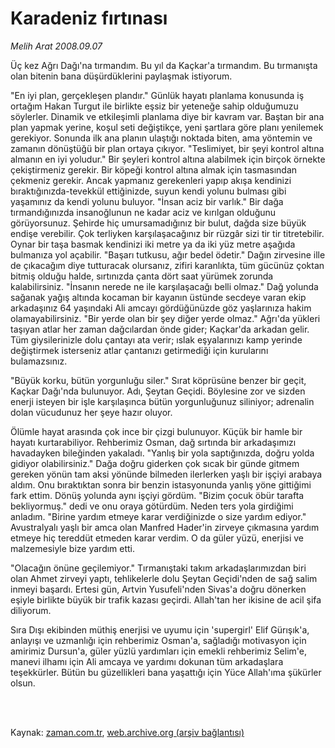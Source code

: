 # Karadeniz fırtınası

*Melih Arat 2008.09.07*

<td class="columnist-detail">
<p>Üç kez Ağrı Dağı'na tırmandım. Bu yıl da Kaçkar'a tırmandım. Bu tırmanışta olan bitenin bana düşürdüklerini paylaşmak istiyorum.</p>
<p>
<div id="haberMetinDiv">
<p> "En iyi plan, gerçekleşen plandır." Günlük hayatı planlama konusunda iş ortağım Hakan Turgut ile birlikte eşsiz bir yeteneğe sahip olduğumuzu söylerler. Dinamik ve etkileşimli planlama diye bir kavram var. Baştan bir ana plan yapmak yerine, koşul seti değiştikçe, yeni şartlara göre planı yenilemek gerekiyor. Sonunda ilk ana planın ulaştığı noktada biten, ama yöntemin ve zamanın dönüştüğü bir plan ortaya çıkıyor. "Teslimiyet, bir şeyi kontrol altına almanın en iyi yoludur." Bir şeyleri kontrol altına alabilmek için birçok örnekte çekiştirmeniz gerekir. Bir köpeği kontrol altına almak için tasmasından çekmeniz gerekir. Ancak yapmanız gerekenleri yapıp akışa kendinizi bıraktığınızda-tevekkül ettiğinizde, suyun kendi yolunu bulması gibi yaşamınız da kendi yolunu buluyor. "İnsan aciz bir varlık." Bir dağa tırmandığınızda insanoğlunun ne kadar aciz ve kırılgan olduğunu görüyorsunuz. Şehirde hiç umursamadığınız bir bulut, dağda size büyük endişe verebilir. Çok terliyken karşılaşacağınız bir rüzgâr sizi tir tir titretebilir. Oynar bir taşa basmak kendinizi iki metre ya da iki yüz metre aşağıda bulmanıza yol açabilir. "Başarı tutkusu, ağır bedel ödetir." Dağın zirvesine ille de çıkacağım diye tutturacak olursanız, zifiri karanlıkta, tüm gücünüz çoktan bitmiş olduğu halde, sırtınızda çanta dört saat yürümek zorunda kalabilirsiniz. "İnsanın nerede ne ile karşılaşacağı belli olmaz." Dağ yolunda sağanak yağış altında kocaman bir kayanın üstünde secdeye varan ekip arkadaşınız 64 yaşındaki Ali amcayı gördüğünüzde göz yaşlarınıza hakim olamayabilirsiniz. "Bir yerde olan bir şey diğer yerde olmaz." Ağrı'da yükleri taşıyan atlar her zaman dağcılardan önde gider; Kaçkar'da arkadan gelir. Tüm giysilerinizle dolu çantayı ata verir; ıslak eşyalarınızı kamp yerinde değiştirmek isterseniz atlar çantanızı getirmediği için kurularını bulamazsınız. 
<p> "Büyük korku, bütün yorgunluğu siler." Sırat köprüsüne benzer bir geçit, Kaçkar Dağı'nda bulunuyor. Adı, Şeytan Geçidi. Böylesine zor ve sizden enerji isteyen bir işle karşılaşınca bütün yorgunluğunuz siliniyor; adrenalin dolan vücudunuz her şeye hazır oluyor. 
<p> Ölümle hayat arasında çok ince bir çizgi bulunuyor. Küçük bir hamle bir hayatı kurtarabiliyor. Rehberimiz Osman, dağ sırtında bir arkadaşımızı havadayken bileğinden yakaladı. "Yanlış bir yola saptığınızda, doğru yolda gidiyor olabilirsiniz." Dağa doğru giderken çok sıcak bir günde gitmem gereken yönün tam aksi yönünde bilmeden ilerlerken yaşlı bir işçiyi arabaya aldım. Onu bıraktıktan sonra bir benzin istasyonunda yanlış yöne gittiğimi fark ettim. Dönüş yolunda aynı işçiyi gördüm. "Bizim çocuk öbür tarafta bekliyormuş." dedi ve onu oraya götürdüm. Neden ters yola girdiğimi anladım. "Birine yardım etmeye karar verdiğinizde o size yardım ediyor." Avustralyalı yaşlı bir amca olan Manfred Hader'in zirveye çıkmasına yardım etmeye hiç tereddüt etmeden karar verdim. O da güler yüzü, enerjisi ve malzemesiyle bize yardım etti. 
<p> "Olacağın önüne geçilemiyor." Tırmanıştaki takım arkadaşlarımızdan biri olan Ahmet zirveyi yaptı, tehlikelerle dolu Şeytan Geçidi'nden de sağ salim inmeyi başardı. Ertesi gün, Artvin Yusufeli'nden Sivas'a doğru dönerken eşiyle birlikte büyük bir trafik kazası geçirdi. Allah'tan her ikisine de acil şifa diliyorum. 
<p> Sıra Dışı ekibinden müthiş enerjisi ve uyumu için 'supergirl' Elif Gürışık'a, anlayışı ve uzmanlığı için rehberimiz Osman'a, sağladığı motivasyon için amirimiz Dursun'a, güler yüzlü yardımları için emekli rehberimiz Selim'e, manevi ilhamı için Ali amcaya ve yardımı dokunan tüm arkadaşlara teşekkürler. Bütün bu güzellikleri bana yaşattığı için Yüce Allah'ıma şükürler olsun.</p></p></p></p></p></div>
</p>


<p><br>
		 </br></p></td>

Kaynak: [zaman.com.tr](http://zaman.com.tr/yazar.do?yazino=735205), [web.archive.org (arşiv bağlantısı)](http://web.archive.org/web/20120211233333/http://www.zaman.com.tr:80/yazar.do?yazino=735205)
